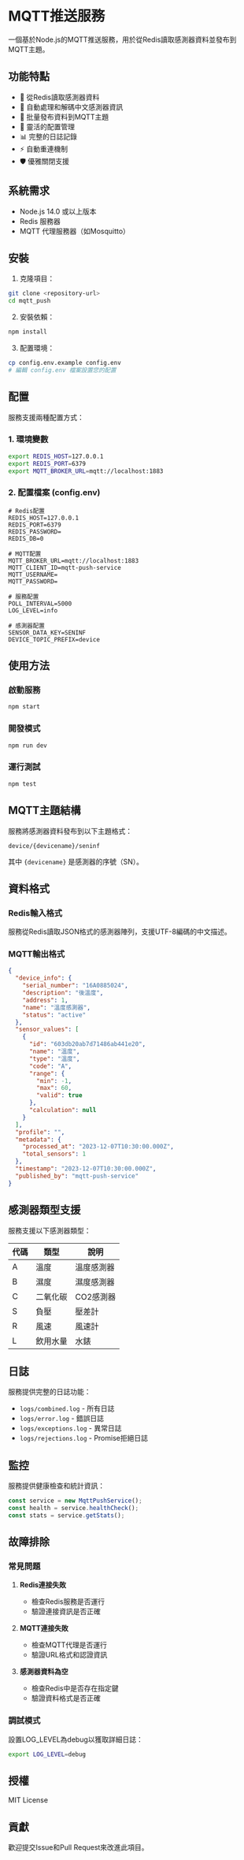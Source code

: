 # MQTT推送服務

一個基於Node.js的MQTT推送服務，用於從Redis讀取感測器資料並發布到MQTT主題。

## 功能特點

- 📡 從Redis讀取感測器資料
- 🔄 自動處理和解碼中文感測器資訊
- 📨 批量發布資料到MQTT主題
- 🔧 靈活的配置管理
- 📊 完整的日誌記錄
- ⚡ 自動重連機制
- 🛡️ 優雅關閉支援

## 系統需求

- Node.js 14.0 或以上版本
- Redis 服務器
- MQTT 代理服務器（如Mosquitto）

## 安裝

1. 克隆項目：
```bash
git clone <repository-url>
cd mqtt_push
```

2. 安裝依賴：
```bash
npm install
```

3. 配置環境：
```bash
cp config.env.example config.env
# 編輯 config.env 檔案設置您的配置
```

## 配置

服務支援兩種配置方式：

### 1. 環境變數
```bash
export REDIS_HOST=127.0.0.1
export REDIS_PORT=6379
export MQTT_BROKER_URL=mqtt://localhost:1883
```

### 2. 配置檔案 (config.env)
```
# Redis配置
REDIS_HOST=127.0.0.1
REDIS_PORT=6379
REDIS_PASSWORD=
REDIS_DB=0

# MQTT配置
MQTT_BROKER_URL=mqtt://localhost:1883
MQTT_CLIENT_ID=mqtt-push-service
MQTT_USERNAME=
MQTT_PASSWORD=

# 服務配置
POLL_INTERVAL=5000
LOG_LEVEL=info

# 感測器配置
SENSOR_DATA_KEY=SENINF
DEVICE_TOPIC_PREFIX=device
```

## 使用方法

### 啟動服務
```bash
npm start
```

### 開發模式
```bash
npm run dev
```

### 運行測試
```bash
npm test
```

## MQTT主題結構

服務將感測器資料發布到以下主題格式：
```
device/{devicename}/seninf
```

其中 `{devicename}` 是感測器的序號（SN）。

## 資料格式

### Redis輸入格式
服務從Redis讀取JSON格式的感測器陣列，支援UTF-8編碼的中文描述。

### MQTT輸出格式
```json
{
  "device_info": {
    "serial_number": "16A0885024",
    "description": "後溫度",
    "address": 1,
    "name": "溫度感測器",
    "status": "active"
  },
  "sensor_values": [
    {
      "id": "603db20ab7d71486ab441e20",
      "name": "溫度",
      "type": "溫度",
      "code": "A",
      "range": {
        "min": -1,
        "max": 60,
        "valid": true
      },
      "calculation": null
    }
  ],
  "profile": "",
  "metadata": {
    "processed_at": "2023-12-07T10:30:00.000Z",
    "total_sensors": 1
  },
  "timestamp": "2023-12-07T10:30:00.000Z",
  "published_by": "mqtt-push-service"
}
```

## 感測器類型支援

服務支援以下感測器類型：

| 代碼 | 類型 | 說明 |
|------|------|------|
| A | 溫度 | 溫度感測器 |
| B | 濕度 | 濕度感測器 |
| C | 二氧化碳 | CO2感測器 |
| S | 負壓 | 壓差計 |
| R | 風速 | 風速計 |
| L | 飲用水量 | 水錶 |

## 日誌

服務提供完整的日誌功能：

- `logs/combined.log` - 所有日誌
- `logs/error.log` - 錯誤日誌
- `logs/exceptions.log` - 異常日誌
- `logs/rejections.log` - Promise拒絕日誌

## 監控

服務提供健康檢查和統計資訊：

```javascript
const service = new MqttPushService();
const health = service.healthCheck();
const stats = service.getStats();
```

## 故障排除

### 常見問題

1. **Redis連接失敗**
   - 檢查Redis服務是否運行
   - 驗證連接資訊是否正確

2. **MQTT連接失敗**
   - 檢查MQTT代理是否運行
   - 驗證URL格式和認證資訊

3. **感測器資料為空**
   - 檢查Redis中是否存在指定鍵
   - 驗證資料格式是否正確

### 調試模式

設置LOG_LEVEL為debug以獲取詳細日誌：
```bash
export LOG_LEVEL=debug
```

## 授權

MIT License

## 貢獻

歡迎提交Issue和Pull Request來改進此項目。
